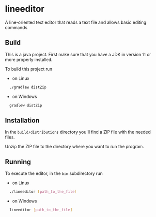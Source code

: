 
# lineeditor

A line-oriented text editor that reads a text file and allows basic editing commands.


## Build

This is a java project. First make sure that you have a JDK in version 11 or more properly installed.

To build this project run

- on Linux

```bash
  ./gradlew distZip
```

- on Windows

```bash
  gradlew distZip
```

## Installation

In the `build/distributions` directory you'll find a ZIP file with the needed files.

Unzip the ZIP file to the directory where you want to run the program.

## Running

To execute the editor, in the `bin` subdirectory run

- on Linux

```bash
  ./lineeditor [path_to_the_file]
```

- on Windows

```bash
  lineeditor [path_to_the_file]
```
